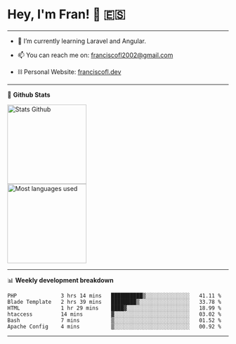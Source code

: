 # Hey, I'm Fran! 👋 :es:

-------

- 🌱 I’m currently learning Laravel and Angular.

- 📫 You can reach me on: franciscofl2002@gmail.com

- ⛓  Personal Website: [franciscofl.dev](https://www.franciscofl.dev/)

-------

📝 **Github Stats**


<div align="left">
  <img height="180em" src="https://github-readme-stats.vercel.app/api?username=franciscofl12&count_private=true&show_icons=true&theme=dracula&bg_color=-45deg,282A36,3D3344" alt="Stats Github"/>
  <br>
  <img height="180em" src="https://github-readme-stats.vercel.app/api/top-langs/?username=franciscofl12&count_private&theme=dracula&bg_color=-45deg,282A36,3D3344&layout=compact&langs_count=6" alt="Most languages used"/>
</div>

-------

📊 **Weekly development breakdown**


<!--START_SECTION:waka-->

```text
PHP              3 hrs 14 mins   ██████████▒░░░░░░░░░░░░░░   41.11 %
Blade Template   2 hrs 39 mins   ████████▒░░░░░░░░░░░░░░░░   33.78 %
HTML             1 hr 29 mins    ████▓░░░░░░░░░░░░░░░░░░░░   18.99 %
htaccess         14 mins         ▓░░░░░░░░░░░░░░░░░░░░░░░░   03.02 %
Bash             7 mins          ▒░░░░░░░░░░░░░░░░░░░░░░░░   01.52 %
Apache Config    4 mins          ▒░░░░░░░░░░░░░░░░░░░░░░░░   00.92 %
```

<!--END_SECTION:waka-->

-------

